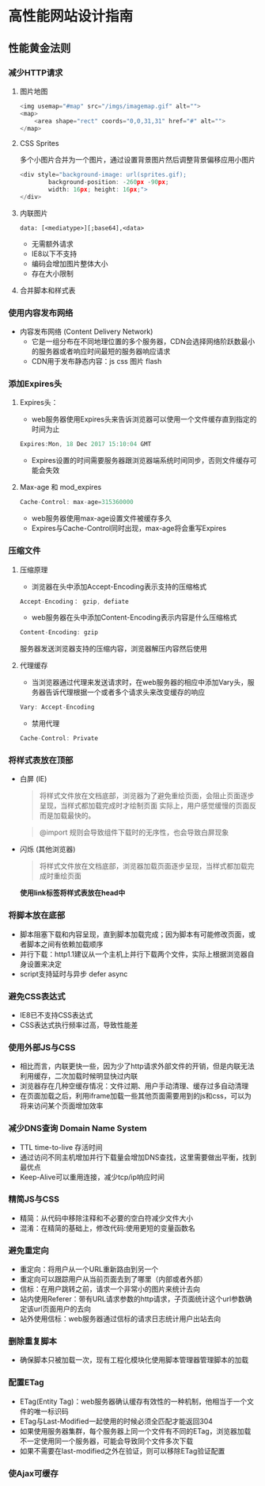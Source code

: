 # 高性能网站设计指南

## 性能黄金法则

### 减少HTTP请求
1. 图片地图

    ```javascript
    <img usemap="#map" src="/imgs/imagemap.gif" alt="">
    <map>
        <area shape="rect" coords="0,0,31,31" href="#" alt="">
    </map>
    ```

2. CSS Sprites
    
    多个小图片合并为一个图片，通过设置背景图片然后调整背景偏移应用小图片
    
    ```javascript
    <div style="background-image: url(sprites.gif);
            background-position: -260px -90px;
            width: 16px; height: 16px;">
    </div>
    ```

3. 内联图片
     ```
     data: [<mediatype>][;base64],<data>
     ```
     - 无需额外请求
     - IE8以下不支持
     - 编码会增加图片整体大小
     - 存在大小限制

4. 合并脚本和样式表

### 使用内容发布网络
- 内容发布网络 (Content Delivery Network)
    - 它是一组分布在不同地理位置的多个服务器，CDN会选择网络阶跃数最小的服务器或者响应时间最短的服务器响应请求
    - CDN用于发布静态内容：js css 图片 flash

### 添加Expires头
1. Expires头：
    - web服务器使用Expires头来告诉浏览器可以使用一个文件缓存直到指定的时间为止
    ```javascript
    Expires:Mon, 18 Dec 2017 15:10:04 GMT
    ```
    - Expires设置的时间需要服务器跟浏览器端系统时间同步，否则文件缓存可能会失效

2. Max-age 和 mod_expires
    ```javascript
    Cache-Control: max-age=315360000
    ```
    - web服务器使用max-age设置文件被缓存多久
    - Expires与Cache-Control同时出现，max-age将会重写Expires

### 压缩文件

1. 压缩原理
    - 浏览器在头中添加Accept-Encoding表示支持的压缩格式
    ```javascript
    Accept-Encoding： gzip, defiate
    ```
    - web服务器在头中添加Content-Encoding表示内容是什么压缩格式
    ```javascript
    Content-Encoding: gzip
    ```
    服务器发送浏览器支持的压缩内容，浏览器解压内容然后使用

2. 代理缓存
    - 当浏览器通过代理来发送请求时，在web服务器的相应中添加Vary头，服务器告诉代理根据一个或者多个请求头来改变缓存的响应
    ```javascript
    Vary: Accept-Encoding
    ```
    - 禁用代理
    ```javascript
    Cache-Control: Private
    ```

### 将样式表放在顶部

- 白屏 (IE)
    > 将样式文件放在文档底部，浏览器为了避免重绘页面，会阻止页面逐步呈现，当样式都加载完成时才绘制页面
    实际上，用户感觉缓慢的页面反而是加载最快的。

    > @import 规则会导致组件下载时的无序性，也会导致白屏现象


- 闪烁 (其他浏览器)
    > 将样式文件放在文档底部，浏览器加载页面逐步呈现，当样式都加载完成时重绘页面

    <strong>使用link标签将样式表放在head中</strong>

### 将脚本放在底部

- 脚本阻塞下载和内容呈现，直到脚本加载完成；因为脚本有可能修改页面，或者脚本之间有依赖加载顺序
- 并行下载：http1.1建议从一个主机上并行下载两个文件，实际上根据浏览器自身设置来决定
- script支持延时与异步  defer async

### 避免CSS表达式
- IE8已不支持CSS表达式
- CSS表达式执行频率过高，导致性能差

### 使用外部JS与CSS

- 相比而言，内联更快一些，因为少了http请求外部文件的开销，但是内联无法利用缓存，二次加载时候明显快过内联
- 浏览器存在几种空缓存情况：文件过期、用户手动清理、缓存过多自动清理
- 在页面加载之后，利用iframe加载一些其他页面需要用到的js和css，可以为将来访问某个页面增加效率

### 减少DNS查询 Domain Name System

- TTL time-to-live 存活时间
- 通过访问不同主机增加并行下载量会增加DNS查找，这里需要做出平衡，找到最优点
- Keep-Alive可以重用连接，减少tcp/ip响应时间

### 精简JS与CSS

- 精简：从代码中移除注释和不必要的空白符减少文件大小
- 混淆：在精简的基础上，修改代码:使用更短的变量函数名

### 避免重定向

- 重定向：将用户从一个URL重新路由到另一个
- 重定向可以跟踪用户从当前页面去到了哪里（内部或者外部）
- 信标：在用户跳转之前，请求一个非常小的图片来统计去向
- 站内使用Referer：带有URL请求参数的http请求，子页面统计这个url参数确定该url页面用户的去向
- 站外使用信标：web服务器通过信标的请求日志统计用户出站去向

### 删除重复脚本

- 确保脚本只被加载一次，现有工程化模块化使用脚本管理器管理脚本的加载

### 配置ETag 

- ETag(Entity Tag)：web服务器确认缓存有效性的一种机制，他相当于一个文件的唯一标识码
- ETag与Last-Modified一起使用的时候必须全匹配才能返回304
- 如果使用服务器集群，每个服务器上同一个文件有不同的ETag，浏览器加载不一定使用同一个服务器，可能会导致同个文件多次下载
- 如果不需要在last-modified之外在验证，则可以移除ETag验证配置

### 使Ajax可缓存

